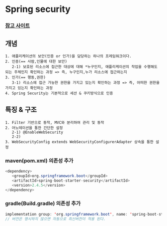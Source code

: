 # Spring security
### <a href="https://devuna.tistory.com/55">참고 사이트</a>
## 개념
```
1. 애플리케이션의 보안(인증 or 인가)을 담당하는 하나의 프레임워크이다.
2. 인증(== 사람,인물에 대한 보안)
   2-1) 보호된 리소스에 접근한 대상에 대해 *누구인지, 애플리케이션의 작업을 수행해도 되는 주체인지 확인하는 과정 => 즉, 누구인지,누가 리소스에 접근하는지 
3. 인가(== 행동,권한)
   3-1) 리소스에 접근 가능한 권한을 가지고 있는지 확인하는 과정 => 즉, 어떠한 권한을 가지고 있는지 확인하는 과정
4. Spring Security는 기본적으로 세션 & 쿠키방식으로 인증
```
## 특징 & 구조
```
1. Filter 기반으로 동작, MVC와 분리하여 관리 및 동작
2. 어노테이션을 통한 간단한 설정
   2-1) @EnableWebSecurity
   2-2) 
3. WebSecurityConfig extends WebSecurityConfigurerAdapter 상속을 통한 설정
```

### maven(pom.xml) 의존성 추가
```java
<dependency>
   <groupId>org.springframework.boot</groupId>
   <artifactId>spring-boot-starter-security</artifactId>
   <version>2.4.5</version>
</dependency>
```
### gradle(Build.gradle) 의존성 추가
```java
implementation group: 'org.springframework.boot', name: 'spring-boot-starter-security', version: '2.4.5'
// 버전은 명시하지 않으면 자동으로 최신버전이 적용 된다.
```
